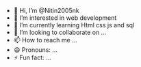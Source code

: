 - 👋 Hi, I’m @Nitin2005nk
- 👀 I’m interested in web development 
- 🌱 I’m currently learning Html css js and sql
- 💞️ I’m looking to collaborate on ...
- 📫 How to reach me ...
- 😄 Pronouns: ...
- ⚡ Fun fact: ...

<!---
Nitin2005nk/Nitin2005nk is a ✨ special ✨ repository because its `README.md` (this file) appears on your GitHub profile.
You can click the Preview link to take a look at your changes.
--->
